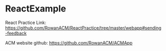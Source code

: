 # ReactExample
React Practice Link: https://github.com/RowanACM/ReactPractice/tree/master/webapp#sending-feedback

ACM website github: https://github.com/RowanACM/ACMApp
